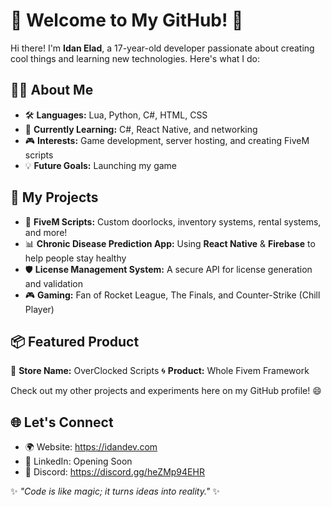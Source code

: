 # 🌟 Welcome to My GitHub! 🚀

Hi there! I'm **Idan Elad**, a 17-year-old developer passionate about creating cool things and learning new technologies. Here's what I do:

## 👩‍💻 About Me
- 🛠️ **Languages:** Lua, Python, C#, HTML, CSS
- 📘 **Currently Learning:** C#, React Native, and networking
- 🎮 **Interests:** Game development, server hosting, and creating FiveM scripts
- 💡 **Future Goals:** Launching my game

## 🌈 My Projects
- 🔑 **FiveM Scripts:** Custom doorlocks, inventory systems, rental systems, and more!
- 📊 **Chronic Disease Prediction App:** Using **React Native** & **Firebase** to help people stay healthy
- 🛡️ **License Management System:** A secure API for license generation and validation
- 🎮 **Gaming:** Fan of Rocket League, The Finals, and Counter-Strike (Chill Player)

## 📦 Featured Product
💼 **Store Name:** OverClocked Scripts
🌀 **Product:** Whole Fivem Framework

Check out my other projects and experiments here on my GitHub profile! 😄

## 🌐 Let's Connect
- 🌍 Website: https://idandev.com
- 💼 LinkedIn: Opening Soon
- 👀 Discord: https://discord.gg/heZMp94EHR

✨ _"Code is like magic; it turns ideas into reality."_ ✨
